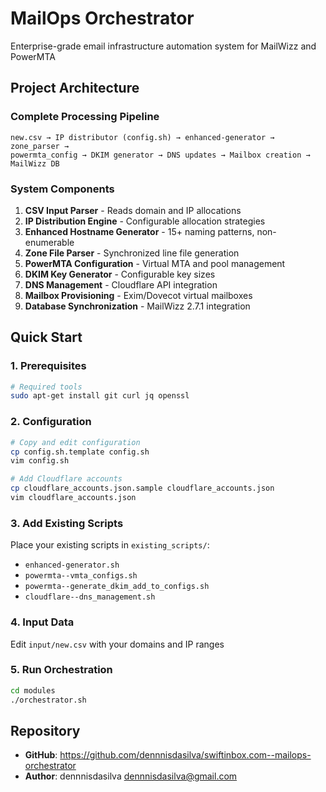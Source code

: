 # MailOps Orchestrator

Enterprise-grade email infrastructure automation system for MailWizz and PowerMTA

## Project Architecture

### Complete Processing Pipeline
```
new.csv → IP distributor (config.sh) → enhanced-generator → zone_parser → 
powermta_config → DKIM generator → DNS updates → Mailbox creation → MailWizz DB
```

### System Components

1. **CSV Input Parser** - Reads domain and IP allocations
2. **IP Distribution Engine** - Configurable allocation strategies
3. **Enhanced Hostname Generator** - 15+ naming patterns, non-enumerable
4. **Zone File Parser** - Synchronized line file generation
5. **PowerMTA Configuration** - Virtual MTA and pool management
6. **DKIM Key Generator** - Configurable key sizes
7. **DNS Management** - Cloudflare API integration
8. **Mailbox Provisioning** - Exim/Dovecot virtual mailboxes
9. **Database Synchronization** - MailWizz 2.7.1 integration

## Quick Start

### 1. Prerequisites
```bash
# Required tools
sudo apt-get install git curl jq openssl
```

### 2. Configuration
```bash
# Copy and edit configuration
cp config.sh.template config.sh
vim config.sh

# Add Cloudflare accounts
cp cloudflare_accounts.json.sample cloudflare_accounts.json
vim cloudflare_accounts.json
```

### 3. Add Existing Scripts
Place your existing scripts in `existing_scripts/`:
- `enhanced-generator.sh`
- `powermta--vmta_configs.sh`
- `powermta--generate_dkim_add_to_configs.sh`
- `cloudflare--dns_management.sh`

### 4. Input Data
Edit `input/new.csv` with your domains and IP ranges

### 5. Run Orchestration
```bash
cd modules
./orchestrator.sh
```

## Repository

- **GitHub**: https://github.com/dennnisdasilva/swiftinbox.com--mailops-orchestrator
- **Author**: dennnisdasilva <dennnisdasilva@gmail.com>
